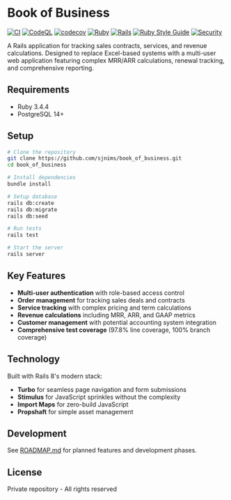 # Book of Business

[![CI](https://github.com/sjnims/book_of_business/actions/workflows/ci.yml/badge.svg)](https://github.com/sjnims/book_of_business/actions/workflows/ci.yml)
[![CodeQL](https://github.com/sjnims/book_of_business/actions/workflows/codeql.yml/badge.svg)](https://github.com/sjnims/book_of_business/security/code-scanning)
[![codecov](https://codecov.io/gh/sjnims/book_of_business/graph/badge.svg?token=mzBScx1grB)](https://codecov.io/gh/sjnims/book_of_business)
[![Ruby](https://img.shields.io/badge/Ruby-3.4.4-red.svg)](https://www.ruby-lang.org)
[![Rails](https://img.shields.io/badge/Rails-8.0.2-red.svg)](https://rubyonrails.org)
[![Ruby Style Guide](https://img.shields.io/badge/code_style-rubocop-brightgreen.svg)](https://github.com/rubocop/rubocop)
[![Security](https://img.shields.io/badge/Security-Brakeman%20%2B%20CodeQL-green.svg)](.github/SECURITY.md)

A Rails application for tracking sales contracts, services, and revenue calculations. Designed to replace Excel-based systems with a multi-user web application featuring complex MRR/ARR calculations, renewal tracking, and comprehensive reporting.

## Requirements

* Ruby 3.4.4
* PostgreSQL 14+

## Setup

```bash
# Clone the repository
git clone https://github.com/sjnims/book_of_business.git
cd book_of_business

# Install dependencies
bundle install

# Setup database
rails db:create
rails db:migrate
rails db:seed

# Run tests
rails test

# Start the server
rails server
```

## Key Features

* **Multi-user authentication** with role-based access control
* **Order management** for tracking sales deals and contracts
* **Service tracking** with complex pricing and term calculations
* **Revenue calculations** including MRR, ARR, and GAAP metrics
* **Customer management** with potential accounting system integration
* **Comprehensive test coverage** (97.8% line coverage, 100% branch coverage)

## Technology

Built with Rails 8's modern stack:

* **Turbo** for seamless page navigation and form submissions
* **Stimulus** for JavaScript sprinkles without the complexity
* **Import Maps** for zero-build JavaScript
* **Propshaft** for simple asset management

## Development

See [ROADMAP.md](ROADMAP.md) for planned features and development phases.

## License

Private repository - All rights reserved
